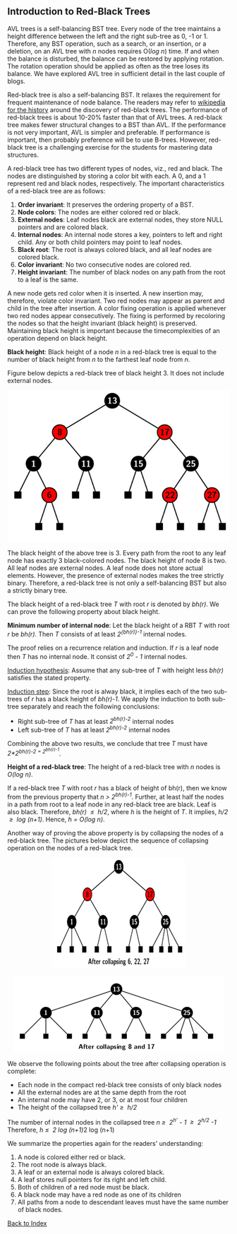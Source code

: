 ## Introduction to Red-Black Trees

AVL trees is a self-balancing BST tree. Every node of the tree maintains a height difference between the left and 
the right sub-tree as 0, -1 or 1. Therefore, any BST operation, such as a search, or an insertion, or a deletion, on an AVL 
tree with <i>n</i> nodes requires O(<i>log n</i>) time. If and when the balance is disturbed, the balance can be restored by applying rotation. The rotation operation should be applied as often as the tree loses its balance. We have explored AVL tree 
in sufficient detail in the last couple of blogs. 

Red-black tree is also a self-balancing BST.  It relaxes the requirement for frequent maintenance of node balance. The 
readers may refer to [wikipedia for the history](https://en.wikipedia.org/wiki/Red%E2%80%93black_tree) around the discovery 
of red-black trees. The performance of red-black trees is about 10-20% faster than that of AVL trees. A red-black tree 
makes fewer structural changes to a BST than AVL. If the performance is not very important, AVL is simpler and  preferable.
If performance is important, then probably preference will be to use B-trees. However, red-black tree is a 
challenging exercise for the students for mastering data structures. 

A red-black tree has two different types of nodes, viz., red and black. The nodes are distinguished by storing a color bit 
with each. A 0, and a 1 represent red and black nodes, respectively. The important characteristics of a red-black tree 
are as follows:

1. <b>Order invariant</b>: It preserves the ordering property of a BST.
2. <b>Node colors</b>: The nodes are either colored red or black.
3. <b>External nodes</b>: Leaf nodes black are external nodes, they 
store NULL pointers and are colored black.
4. <b>Internal nodes</b>: An internal node stores a key, pointers to left and right child. Any or both child pointers may point to leaf nodes.
5. <b>Black root</b>: The root is always colored black, and all leaf nodes are colored black. 
6. <b>Color invariant</b>: No two consecutive nodes are colored red.
7. <b>Height invariant</b>: The number of black nodes on any path from the root to a leaf is the same.

A new node gets red color when it is inserted. A new insertion may, therefore, violate color invariant. Two red nodes may 
appear as parent and child in the tree after insertion. A color fixing operation is applied whenever two red nodes appear 
consecutively. The fixing is performed by recoloring the nodes so that the height invariant (black height) is preserved. 
Maintaining black height is important because the timecomplexities of an operation depend on black height. 

<strong>Black height</strong>: Black height of a node <i>n</i> in a red-black tree is equal to the number of black height from <i>n</i> to the farthest leaf node from <i>n</i>.

Figure below depicts a red-black tree of black height 3. It does not include external nodes. 
<p align="center">
<img src="../images/redBlackTree1.jpg">
</p>
The black height of the above tree is 3. Every path from the root to any leaf node has exactly 3 black-colored nodes. The black height of node 8 is two. 
All leaf nodes are external nodes. A leaf node does not store actual elements. However, the presence of external nodes 
makes the tree strictly binary. Therefore, a red-black tree is not only a self-balancing BST but also a strictly binary 
tree. 


The black height of a red-black tree <i>T</i> with root <i>r</i> is denoted by <i>bh(r)</i>. We can prove the following property about black height.

<strong>Minimum number of internal node</strong>: Let the black height of a RBT <i>T</i> with root <i>r</i> be <i>bh(r)</i>. Then <i>T</i> consists of at least 
<i>2<sup>{bh(r)}-1</sup></i> internal nodes. 

The proof relies on a recurrence relation and induction. If <i>r</i> is a leaf node then <i>T</i> has no internal node. It 
consist of <i>2<sup>0</sup> - 1</i> internal nodes. 

<u>Induction hypothesis</u>: Assume that any sub-tree of <i>T</i> with height less <i>bh(r)</i> satisfies the stated property.

<u>Induction step</u>: Since the root is alway black, it implies each of the two sub-trees of <i>r</i> has a black height of <i>bh(r)-1</i>. 
We apply the induction to both sub-tree separately and reach the following conclusions:

- Right sub-tree of <i>T</i> has at least <i>2<sup>bh(r)-2</sup></i> internal nodes
- Left sub-tree of <i>T</i> has at least <i>2<sup>bh(r)-2</sup></i> internal nodes

Combining the above two results, we conclude that tree <i>T</i> must have <i>2*2<sup>bh(r)-2</sub> = 2<sup>bh(r)-1</sup></i>.  

<strong>Height of a red-black tree</strong>:  The height of a red-black tree with <i>n</i> nodes is <i>O(log n)</i>.

If a red-black tree <i>T</i> with root <i>r</i> has a black of height of </i>bh(r)</i>, then we know from the previous property that <i>n > 2<sup>bh(r)-1</sup></i>. 
Further, at least half the nodes in a path from root to a leaf node in any red-black tree are black. Leaf is also black. Therefore, <i>bh(r) &nbsp;&le;&nbsp; h/2</i>, where
<i>h</i> is the height of <i>T</i>. It implies, <i>h/2 &nbsp;&ge;&nbsp; log (n+1)</i>. Hence, <i>h = O(log n)</i>.

Another way of proving the above property is by collapsing the nodes of a red-black tree. The pictures below depict the 
sequence of collapsing operation on the nodes of a red-black tree.
<p align="center">
<img src="../images/redBlackTree2.jpg" width="300" height="250">
</p>
<p align="center">
<img src="../images/collapsingRedNodes.png">
</p>
We observe the following points about the tree after collapsing operation is complete:

- Each node in the compact red-black tree consists of only black nodes 
- All the external nodes are at the same depth from the root 
- An internal node may have 2, or 3, or at most four children
- The height of the collapsed tree <i>h'&nbsp;&ge;&nbsp; h/2</i>

The number of internal nodes in the collapsed tree 
<i> n&nbsp;&ge;&nbsp; 2<sup>h'</sup> - 1 &nbsp;&ge;&nbsp; 2<sup>h/2</sup> -1</i>
Therefore, <i> h&nbsp;&le;&nbsp; 2 log (n+1)</i>2 log (n+1)</i> 

We summarize the properties again for the readers' understanding:

1. A node is colored either red or black. 
2. The root node is always black. 
3. A leaf or an external node is always colored black.
4. A leaf stores null pointers for its right and left child.
5. Both of children of a red node must be black.
6. A black node may have a red node as one of its children 
7. All paths from a node to descendant leaves must have the same number of black nodes. 


[Back to Index](../index.md)
